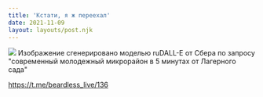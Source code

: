 ```yaml
---
title: 'Кстати, я ж переехал'
date: 2021-11-09
layout: layouts/post.njk
---
```


![](https://i.ibb.co/DYnyFDN/file-64.jpg)
Изображение сгенерировано моделью ruDALL-E от Сбера по запросу "современный молодежный микрорайон в 5 минутах от Лагерного сада"

https://t.me/beardless_live/136